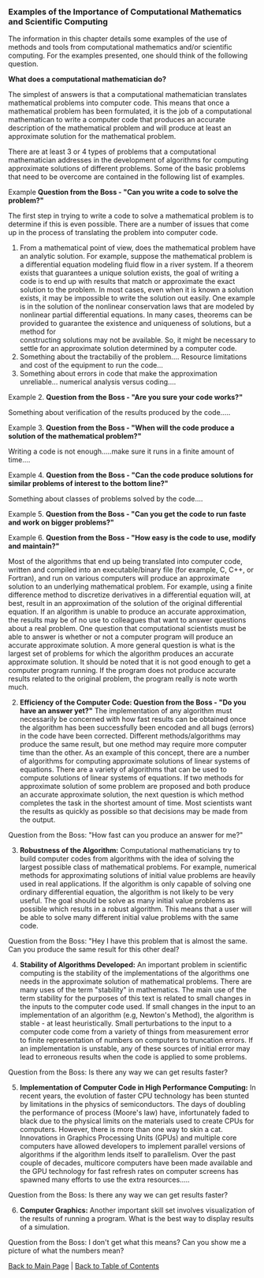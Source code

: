 ### Examples of the Importance of Computational Mathematics and Scientific Computing

The information in this chapter details some examples of the use of methods and tools from computational mathematics and/or
scientific computing. For the examples presented, one should think of the following question.

**What does a computational mathematician do?**

The simplest of answers is that a computational mathematician translates mathematical problems into computer code. This means
that once a mathematical problem has been formulated, it is the job of a computational mathematican to write a computer code
that produces an accurate description of the mathematical problem and will produce at least an approximate solution for the
mathematical problem.

There are at least 3 or 4 types of problems that a computational mathematician addresses in the development of algorithms for 
computing approximate solutions of different problems. Some of the basic problems that need to be overcome are contained in the
following list of examples.

Example **Question from the Boss - "Can you write a code to solve the problem?"**

The first step in trying to write a code to solve a mathematical problem is to determine if this is even possible. There are a
number of issues that come up in the process of translating the problem into computer code.

1. From a mathematical point of view, does the mathematical problem have an analytic solution. For example, suppose the
   mathematical problem is a differential equation modeling fluid flow in a river system. If a theorem exists that guarantees a 
   unique solution exists, the goal of writing a code is to end up with results that match or approximate the exact solution to
   the problem. In most cases, even when it is known a solution exists, it may be impossible to write the solution out easily.
   One example is in the solution of the nonlinear conservation laws that are modeled by nonlinear partial differential
   equations. In many cases, theorems can be provided to guarantee the existence and uniqueness of solutions, but a method for  
   constructing solutions may not be available. So, it might be necessary to settle for an approximate solution determined by a 
   computer code.
2. Something about the tractabiliy of the problem.... Resource limitations and cost of the equipment to run the code...
3. Something about errors in code that make the approximation unreliable... numerical analysis versus coding....

Example 2. **Question from the Boss - "Are you sure your code works?"**

Something about verification of the results produced by the code.....

Example 3. **Question from the Boss - "When will the code produce a solution of the mathematical problem?"**

Writing a code is not enough.....make sure it runs in a finite amount of time....

Example 4. **Question from the Boss - "Can the code produce solutions for similar problems of interest to the bottom line?"**

Something about classes of problems solved by the code....

Example 5. **Question from the Boss - "Can you get the code to run faste and work on bigger problems?"**

Example 6. **Question from the Boss - "How easy is the code to use, modify and maintain?"**

Most of the algorithms that end up being translated into computer code, written and compiled into an executable/binary file (for 
example, C, C++, or Fortran), and run on various computers will produce an approximate solution to an underlying mathematical 
problem. For example, using a finite difference method to discretize 
derivatives in a differential equation will, at best, result in an approximation of the solution of the original differential 
equation. If an algorithm is unable to produce an accurate approximation, the results may be of no use to colleagues that want 
to answer questions about a real problem. One question that computational scientists must be able to answer is whether or not a
computer program will produce an accurate approximate solution. A more general question is what is the largest set of problems 
for which the algorithm produces an accurate approximate solution. It should be noted that it is not good enough to get a
computer program running. If the program does not produce accurate results related to the original problem, the program really
is note worth much.

2. **Efficiency of the Computer Code: Question from the Boss - "Do you have an answer yet?"**  The implementation of any 
algorithm must necessarily be concerned with how fast results can be obtained once the algorithm has been successfully been 
encoded and all bugs (errors) in the code have been corrected. Different methods/algorithms may produce the same result, but one 
method may require more computer time than the other. As an example of this concept, there are a number of algorithms for 
computing approximate solutions of linear systems of equations. There are a variety of algorithms that can be used to compute 
solutions of linear systems of equations. If two methods for approximate solution of some problem are proposed and both produce 
an accurate approximate solution, the next question is which method completes the task in the shortest amount of time. Most 
scientists want the results as quickly as possible so that decisions may be made from the output.

Question from the Boss: "How fast can you produce an answer for me?"

3. **Robustness of the Algorithm:** Computational mathematicians try to build computer codes from algorithms with the idea of 
solving the largest possible class of mathematical problems. For example, numerical methods for approximating solutions of 
initial value problems are heavily used in real applications. If the algorithm is only capable of solving one ordinary 
differential equation, the algorithm is not likely to be very useful. The goal should be solve as many initial value problems as 
possible which results in a robust algorithm. This means that a user will be able to solve many different initial value problems 
with the same code.

Question from the Boss: "Hey I have this problem that is almost the same. Can you produce the same result for this other deal?

4. **Stability of Algorithms Developed:** An important problem in scientific computing is the stability of the implementations
of the algorithms one needs in the approximate solution of mathematical problems. There are many uses of the term "stability" in
mathematics. The main use of the term stability for the purposes of this text is related to small changes in the inputs to the
computer code used. If small changes in the input to an implementation of an algorithm (e.g, Newton's Method), the algorithm
is stable - at least heuristically. Small perturbations to the input to a computer code come from a variety of things from
measurement error to finite representation of numbers on computers to truncation errors. If an implementation is unstable, any
of these sources of initial error may lead to erroneous results when the code is applied to some problems.

Question from the Boss: Is there any way we can get results faster?

5. **Implementation of Computer Code in High Performance Computing:** In recent years, the evolution of faster CPU technology 
has been stunted by limitations in the physics of semiconductors. The days of doubling the performance of process (Moore's law) 
have, infortunately faded to black due to the physical limits on the materials used to create CPUs for computers. However, there 
is more than one way to skin a cat. Innovations in Graphics Processing Units (GPUs) and multiple core computers have allowed 
developers to implement parallel versions of algorithms if the algorithm lends itself to parallelism. Over the past couple of 
decades, multicore computers have been made available and the GPU technology for fast refresh rates on computer screens has 
spawned many efforts to use the extra resources.....

Question from the Boss: Is there any way we can get results faster?

6. **Computer Graphics:** Another important skill set involves visualization of the results of running a program. What is the
best way to display results of a simulation.

Question from the Boss: I don't get what this means? Can you show me a picture of what the numbers mean?

[Back to Main Page](https://jvkoebbe.github.io/math4610/main) | 
[Back to Table of Contents](https://jvkoebbe.github.io/math4610/frontMatter/tableOfContents)
